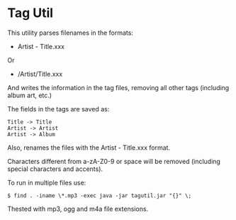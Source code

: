 # Tag Util

This utility parses filenames in the formats:

- Artist - Title.xxx

Or

- /Artist/Title.xxx

And writes the information in the tag files, removing all other tags (including album art, etc.)

The fields in the tags are saved as:

```
Title -> Title
Artist -> Artist
Artist -> Album
```

Also, renames the files with the Artist - Title.xxx format.

Characters different from a-zA-Z0-9 or space will be removed (including special characters and accents).

To run in multiple files use:

```
$ find . -iname \*.mp3 -exec java -jar tagutil.jar "{}" \;
```

Thested with mp3, ogg and m4a file extensions.
